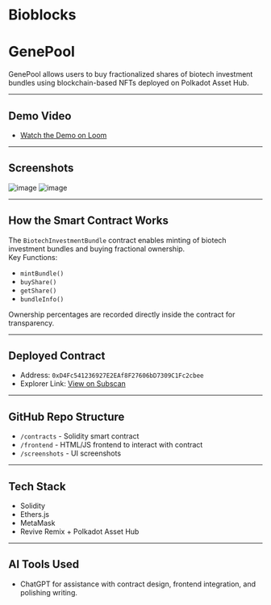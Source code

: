 # Bioblocks

# GenePool

GenePool allows users to buy fractionalized shares of biotech investment bundles using blockchain-based NFTs deployed on Polkadot Asset Hub.

---

## Demo Video
- [Watch the Demo on Loom](https://www.loom.com/share/ba0b43d36c9a40b7a0a9b404c6528a8d?sid=771c7e8f-ea84-40eb-b886-b06e0047d401)

---

## Screenshots

![image](https://github.com/user-attachments/assets/754922a9-0b53-46d8-a84f-0eb70332b3d1)
![image](https://github.com/user-attachments/assets/4b3e9d49-e316-41db-83ae-ac2b18f453bf)


---

## How the Smart Contract Works

The `BiotechInvestmentBundle` contract enables minting of biotech investment bundles and buying fractional ownership.  
Key Functions:
- `mintBundle()`
- `buyShare()`
- `getShare()`
- `bundleInfo()`

Ownership percentages are recorded directly inside the contract for transparency.

---

## Deployed Contract
- Address: `0xD4Fc541236927E2EAf8F27606bD7309C1Fc2cbee`
- Explorer Link: [View on Subscan](https://assethub-westend.subscan.io/account/0xD4Fc541236927E2EAf8F27606bD7309C1Fc2cbee)

---

## GitHub Repo Structure
- `/contracts` - Solidity smart contract
- `/frontend` - HTML/JS frontend to interact with contract
- `/screenshots` - UI screenshots

---

## Tech Stack
- Solidity
- Ethers.js
- MetaMask
- Revive Remix + Polkadot Asset Hub

---

## AI Tools Used
- ChatGPT for assistance with contract design, frontend integration, and polishing writing.
